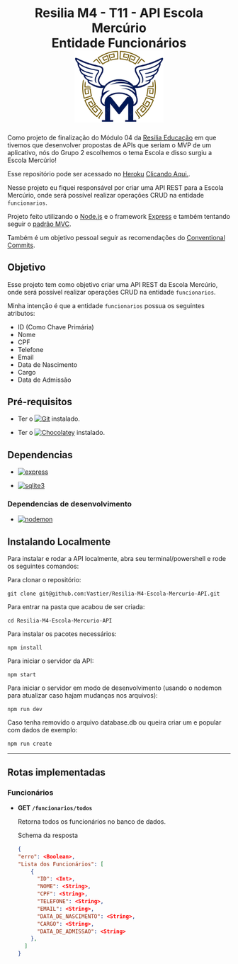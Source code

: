 <!-- markdownlint-disable MD033 -->
# <center> Resilia M4 - T11 - API Escola Mercúrio <br> Entidade Funcionários <br> <img src="./src/assets/escola-mercurio-logo.png" alt="Logo da Escola Mercúrio" width="200px"></center>

Como projeto de finalização do Módulo 04 da [Resilia Educação](https://www.resilia.com.br/) em que tivemos que desenvolver propostas de APIs que seriam o MVP de um aplicativo, nós do Grupo 2 escolhemos o tema Escola e disso surgiu a Escola Mercúrio!

Esse repositório pode ser acessado no [Heroku](https://www.heroku.com) [Clicando Aqui.](https://resilia-m4-escola-mercurio-api.herokuapp.com/).

Nesse projeto eu fiquei responsável por criar uma API REST para a Escola Mercúrio, onde será possível realizar operações CRUD na entidade `funcionarios`.

Projeto feito utilizando o [Node.js](https://nodejs.org/) e o framework [Express](https://expressjs.com/) e também tentando seguir o [padrão MVC](https://pt.wikipedia.org/wiki/MVC).

Também é um objetivo pessoal seguir as recomendações do [Conventional Commits](https://www.conventionalcommits.org/pt-br/v1.0.0/).

## Objetivo

Esse projeto tem como objetivo criar uma API REST da Escola Mercúrio, onde será possível realizar operações CRUD na entidade `funcionarios`.

Minha intenção é que a entidade `funcionarios` possua os seguintes atributos:

- ID (Como Chave Primária)
- Nome
- CPF
- Telefone
- Email
- Data de Nascimento
- Cargo
- Data de Admissão

## Pré-requisitos

- Ter o [![Git](https://img.shields.io/chocolatey/v/git.svg?label=Git&logo=git&style=flat)](https://git-scm.com/downloads) instalado.

- Ter o [![Chocolatey](https://img.shields.io/chocolatey/v/nodejs-lts.svg?label=Node&logo=Nodedotjs&style=flat)](https://nodejs.org/pt-br/download/) instalado.

## Dependencias

- [![express](https://img.shields.io/github/package-json/dependency-version/vastier/Resilia-M4-Escola-Mercurio-API/express?logo=express)](https://www.npmjs.org/package/express)

- [![sqlite3](https://img.shields.io/github/package-json/dependency-version/vastier/Resilia-M4-Escola-Mercurio-API/sqlite3?logo=sqlite)](https://www.npmjs.org/package/sqlite3)

### Dependencias de desenvolvimento

- [![nodemon](https://img.shields.io/github/package-json/dependency-version/vastier/Resilia-M4-Escola-Mercurio-API/dev/nodemon?logo=nodemon)](https://www.npmjs.org/package/nodemon)

## Instalando Localmente

Para instalar e rodar a API localmente, abra seu terminal/powershell e rode os seguintes comandos:

Para clonar o repositório:

```pwsh
git clone git@github.com:Vastier/Resilia-M4-Escola-Mercurio-API.git
```

Para entrar na pasta que acabou de ser criada:

```pwsh
cd Resilia-M4-Escola-Mercurio-API
```

Para instalar os pacotes necessários:

```node
npm install
```

Para iniciar o servidor da API:

```node
npm start
```

Para iniciar o servidor em modo de desenvolvimento (usando o nodemon para atualizar caso hajam mudanças nos arquivos):

```node
npm run dev
```

Caso tenha removido o arquivo database.db ou queira criar um e popular com dados de exemplo:

```node
npm run create
```

---

## Rotas implementadas

### Funcionários

- **GET `/funcionarios/todos`**

    Retorna todos os funcionários no banco de dados.

    Schema da resposta

    ```json
   {
    "erro": <Boolean>,
    "Lista dos Funcionários": [
        {
          "ID": <Int>,
          "NOME": <String>,
          "CPF": <String>,
          "TELEFONE": <String>,
          "EMAIL": <String>,
          "DATA_DE_NASCIMENTO": <String>,
          "CARGO": <String>,
          "DATA_DE_ADMISSAO": <String>
        },
      ]
    }

